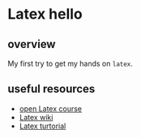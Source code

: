 # Latex hello

## overview

My first try to get my hands on `latex`.

## useful resources

* [open Latex course](http://uva-fnwi.github.io/LaTeX/)
* [Latex wiki](https://en.wikibooks.org/wiki/LaTeX)
* [Latex turtorial](https://www.bilibili.com/video/BV1no4y1U7At)
